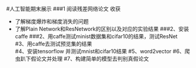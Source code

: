 #人工智能期末展示
###1 阅读残差网络论文
收获
- 了解梯度爆炸和梯度消失的问题
- 了解Plain Network和ResNetwork的区别以及对应的实验结果
###2、安装caffe 
###2、用caffe测试minist数据集和cifar10的结果，测试ResNet   
#3、用caffe去测试预览集的结果  
#4、安装tensorflow 并测试mnist和cifar10结果 
#5、word2vector
#6、爬虫趴下假论文并处理
#7、构建简单的模型去判别真假论文

